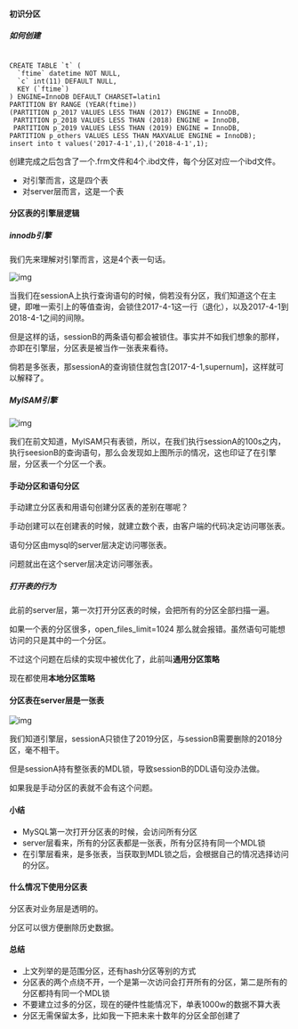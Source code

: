 #### 初识分区

##### 如何创建

```mysql

CREATE TABLE `t` (
  `ftime` datetime NOT NULL,
  `c` int(11) DEFAULT NULL,
  KEY (`ftime`)
) ENGINE=InnoDB DEFAULT CHARSET=latin1
PARTITION BY RANGE (YEAR(ftime))
(PARTITION p_2017 VALUES LESS THAN (2017) ENGINE = InnoDB,
 PARTITION p_2018 VALUES LESS THAN (2018) ENGINE = InnoDB,
 PARTITION p_2019 VALUES LESS THAN (2019) ENGINE = InnoDB,
PARTITION p_others VALUES LESS THAN MAXVALUE ENGINE = InnoDB);
insert into t values('2017-4-1',1),('2018-4-1',1);
```

创建完成之后包含了一个.frm文件和4个.ibd文件，每个分区对应一个ibd文件。

- 对引擎而言，这是四个表
- 对server层而言，这是一个表





#### 分区表的引擎层逻辑

##### innodb引擎

我们先来理解对引擎而言，这是4个表一句话。

![img](https://static001.geekbang.org/resource/image/d2/c7/d28d6ab873bd8337d88812d45b9266c7.png)

当我们在sessionA上执行查询语句的时候，倘若没有分区，我们知道这个在主键，即唯一索引上的等值查询，会锁住2017-4-1这一行（退化），以及2017-4-1到2018-4-1之间的间隙。

但是这样的话，sessionB的两条语句都会被锁住。事实并不如我们想象的那样，亦即在引擎层，分区表是被当作一张表来看待。

倘若是多张表，那sessionA的查询锁住就包含[2017-4-1,supernum]，这样就可以解释了。



##### MyISAM引擎

![img](https://static001.geekbang.org/resource/image/94/76/941306d4a7193455dcf1cfebf7678876.png)

我们在前文知道，MyISAM只有表锁，所以，在我们执行sessionA的100s之内，执行seesionB的查询语句，那么会发现如上图所示的情况，这也印证了在引擎层，分区表一个分区一个表。





#### 手动分区和语句分区

手动建立分区表和用语句创建分区表的差别在哪呢？

手动创建可以在创建表的时候，就建立数个表，由客户端的代码决定访问哪张表。

语句分区由mysql的server层决定访问哪张表。

问题就出在这个server层决定访问哪张表。



##### 打开表的行为

此前的server层，第一次打开分区表的时候，会把所有的分区全部扫描一遍。

如果一个表的分区很多，open_files_limit=1024 那么就会报错。虽然语句可能想访问的只是其中的一个分区。

不过这个问题在后续的实现中被优化了，此前叫**通用分区策略**

现在都使用**本地分区策略**



#### 分区表在server层是一张表

![img](https://static001.geekbang.org/resource/image/0e/81/0eca5a3190161e59ea58493915bd5e81.png)

我们知道引擎层，sessionA只锁住了2019分区，与sessionB需要删除的2018分区，毫不相干。

但是sessionA持有整张表的MDL锁，导致sessionB的DDL语句没办法做。

如果我是手动分区的表就不会有这个问题。





#### 小结

- MySQL第一次打开分区表的时候，会访问所有分区
- server层看来，所有的分区表都是一张表，所有分区持有同一个MDL锁
- 在引擎层看来，是多张表，当获取到MDL锁之后，会根据自己的情况选择访问的分区。





#### 什么情况下使用分区表

分区表对业务层是透明的。

分区可以很方便删除历史数据。



#### 总结

- 上文列举的是范围分区，还有hash分区等别的方式
- 分区表的两个点绕不开，一个是第一次访问会打开所有的分区，第二是所有的分区都持有同一个MDL锁
- 不要建立过多的分区，现在的硬件性能情况下，单表1000w的数据不算大表
- 分区无需保留太多，比如我一下把未来十数年的分区全部创建了






